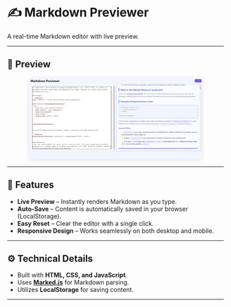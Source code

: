 # ✍️ Markdown Previewer  

A real-time Markdown editor with live preview.  

---

## 📸 Preview  

<div align="center">
  <img src="./Markdown-Previewer.png" alt="Markdown Previewer" width="80%" style="border-radius: 8px; box-shadow: 0 2px 8px rgba(0,0,0,0.1);">
</div>  

---

## 🚀 Features  

- **Live Preview** – Instantly renders Markdown as you type.  
- **Auto-Save** – Content is automatically saved in your browser (LocalStorage).  
- **Easy Reset** – Clear the editor with a single click.  
- **Responsive Design** – Works seamlessly on both desktop and mobile.  

---

## ⚙️ Technical Details  

- Built with **HTML, CSS, and JavaScript**.  
- Uses **[Marked.js](https://marked.js.org/)** for Markdown parsing.  
- Utilizes **LocalStorage** for saving content.  

---
